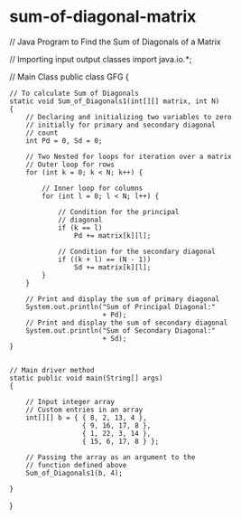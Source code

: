 # sum-of-diagonal-matrix
// Java Program to Find the Sum of Diagonals of a Matrix
 
// Importing input output classes
import java.io.*;
 
// Main Class
public class GFG {
   
    // To calculate Sum of Diagonals 
    static void Sum_of_Diagonals1(int[][] matrix, int N) 
    { 
        // Declaring and initializing two variables to zero 
        // initially for primary and secondary diagonal 
        // count 
        int Pd = 0, Sd = 0; 
   
        // Two Nested for loops for iteration over a matrix 
        // Outer loop for rows 
        for (int k = 0; k < N; k++) { 
   
            // Inner loop for columns 
            for (int l = 0; l < N; l++) { 
   
                // Condition for the principal 
                // diagonal 
                if (k == l) 
                    Pd += matrix[k][l]; 
   
                // Condition for the secondary diagonal 
                if ((k + l) == (N - 1)) 
                    Sd += matrix[k][l]; 
            } 
        } 
   
        // Print and display the sum of primary diagonal 
        System.out.println("Sum of Principal Diagonal:"
                           + Pd); 
        // Print and display the sum of secondary diagonal 
        System.out.println("Sum of Secondary Diagonal:"
                           + Sd); 
    } 
 
   
    // Main driver method
    static public void main(String[] args)
    {
 
        // Input integer array
        // Custom entries in an array
        int[][] b = { { 8, 2, 13, 4 },
                      { 9, 16, 17, 8 },
                      { 1, 22, 3, 14 },
                      { 15, 6, 17, 8 } };
 
        // Passing the array as an argument to the
        // function defined above
        Sum_of_Diagonals1(b, 4);
       
    }
}

